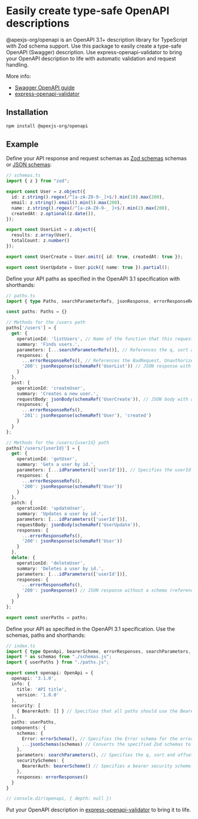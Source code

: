 # Easily create type-safe OpenAPI descriptions

@apexjs-org/openapi is an OpenAPI 3.1+ description library for TypeScript with Zod schema support. Use this package to easily create a type-safe OpenAPI (Swagger) description. Use express-openapi-validator to bring your OpenAPI description to life with automatic validation and request handling.

More info:
- [Swagger OpenAPI guide](https://swagger.io/docs/specification/v3_0/about/)
- [express-openapi-validator](https://www.npmjs.com/package/express-openapi-validator)


## Installation

```sh
npm install @apexjs-org/openapi
```

## Example

Define your API response and request schemas as [Zod schemas](https://www.npmjs.com/package/zod) schemas or [JSON schemas](https://json-schema.org/):
```ts
// schemas.ts
import { z } from "zod";

export const User = z.object({
  id: z.string().regex(/^[a-zA-Z0-9-_]+$/).min(10).max(200),
  email: z.string().email().min(5).max(200),
  name: z.string().regex(/^[a-zA-Z0-9-_ ]+$/).min(2).max(200),
  createdAt: z.optional(z.date()),
});

export const UserList = z.object({
  results: z.array(User),
  totalCount: z.number()
});

export const UserCreate = User.omit({ id: true, createdAt: true });

export const UserUpdate = User.pick({ name: true }).partial();
```

Define your API paths as specified in the OpenAPI 3.1 specification with shorthands:

```ts
// paths.ts
import { type Paths, searchParameterRefs, jsonResponse, errorResponseRefs, jsonBody, idParameters, schemaRef } from "@apexjs-org/openapi";

const paths: Paths = {}

// Methods for the /users path
paths['/users'] = {
  get: {
    operationId: 'listUsers', // Name of the function that this request should trigger
    summary: 'Finds users.',
    parameters: [...searchParameterRefs()], // References the q, sort and offset parameters (included in the components.parameters, see index.ts below)
    responses: {
      ...errorResponseRefs(), // References the BadRequest, Unauthorized, Forbidden, NotFound and TooManyRequests errors (included in the components.responses, see index.ts below)
      '200': jsonResponse(schemaRef('UserList')) // JSON response with a reference to a custom schema (included in the components.schemas, see index.ts below)
    }
  },
  post: {
    operationId: 'createUser',
    summary: 'Creates a new user.',
    requestBody: jsonBody(schemaRef('UserCreate')), // JSON body with a reference to a custom schema (included in the components.schemas, see index.ts below)
    responses: {
      ...errorResponseRefs(),
      '201': jsonResponse(schemaRef('User'), 'created')
    }
  }
};

// Methods for the /users/{userId} path
paths['/users/{userId}'] = {
  get: {
    operationId: 'getUser',
    summary: 'Gets a user by id.',
    parameters: [...idParameters(['userId'])], // Specifies the userId parameter in this path
    responses: {
      ...errorResponseRefs(),
      '200': jsonResponse(schemaRef('User'))
    }
  },
  patch: {
    operationId: 'updateUser',
    summary: 'Updates a user by id.',
    parameters: [...idParameters(['userId'])],
    requestBody: jsonBody(schemaRef('UserUpdate')),
    responses: {
      ...errorResponseRefs(),
      '200': jsonResponse(schemaRef('User'))
    }
  },
  delete: {
    operationId: 'deleteUser',
    summary: 'Deletes a user by id.',
    parameters: [...idParameters(['userId'])],
    responses: {
      ...errorResponseRefs(),
      '200': jsonResponse() // JSON response without a schema (reference)
    }
  }
};

export const userPaths = paths;
```

Define your API as specified in the OpenAPI 3.1 specification. Use the schemas, paths and shorthands:

```ts
// index.ts
import { type OpenApi, bearerScheme, errorResponses, searchParameters, jsonSchemas, errorSchema } from "@apexjs-org/openapi";
import * as schemas from "./schemas.js";
import { userPaths } from "./paths.js";

export const openapi: OpenApi = {
  openapi: '3.1.0',
  info: {
    title: 'API title',
    version: '1.0.0'
  },
  security: [
    { BearerAuth: [] } // Specifies that all paths should use the BearerAuth security scheme, see components.securitySchemes. Specifying security at the path method level is possible as well (to disable security, use: security: [])
  ],
  paths: userPaths,
  components: {
    schemas: {
      Error: errorSchema(), // Specifies the Error schema for the error responses, same schema as express-openapi-validator errors
      ...jsonSchemas(schemas) // Converts the specified Zod schemas to JSON schemas
    },
    parameters: searchParameters(), // Specifies the q, sort and offset parameters so that they can be referenced
    securitySchemes: {
      BearerAuth: bearerScheme() // Specifies a bearer security scheme. openIdScheme() and oauth2Scheme() are possible as well
    },
    responses: errorResponses()
  }
}

// console.dir(openapi, { depth: null })
```

Put your OpenAPI description in [express-openapi-validator](https://www.npmjs.com/package/express-openapi-validator) to bring it to life.